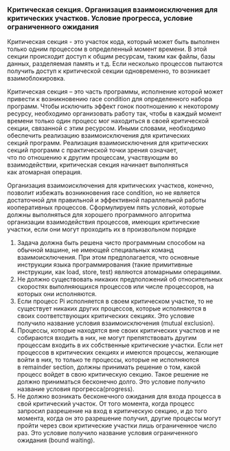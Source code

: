 ### Критическая секция. Организация взаимоисключения для критических участков. Условие прогресса, условие ограниченного ожидания
Критическая секция - это участок кода, который может быть выполнен только одним процессом в определенный момент времени. В этой секции происходит доступ к общим ресурсам, таким как файлы, базы данных, разделяемая память и т.д. Если несколько процессов пытаются получить доступ к критической секции одновременно, то возникает взаимоблокировка.

Критическая секция – это часть программы, исполнение которой может привести к возникновению race condition для определенного набора программ. Чтобы исключить эффект гонок поотношению к некоторому ресурсу, необходимо организовать работу так, чтобы в каждый момент времени только один процесс мог находиться в своей критической секции, связанной с этим ресурсом. Иными словами, необходимо обеспечить реализацию взаимоисключения для критических секций программ. Реализация взаимоисключения для критических секций программ с практической точки зрения означает, что по отношению к другим процессам, участвующим во взаимодействии, критическая секция начинает выполняться как атомарная операция.

Организация взаимоисключения для критических участков, конечно, позволит избежать возникновения race condition, но не является достаточной для правильной и эффективной параллельной работы кооперативных процессов. Сформулируем пять условий, которые должны выполняться для хорошего программного алгоритма организации взаимодействия процессов, имеющих критические участки, если они могут проходить их в произвольном порядке

1. Задача должна быть решена чисто программным способом на обычной машине, не имеющей специальных команд взаимоисключения. При этом предполагается, что основные инструкции языка программирования (такие примитивные инструкции, как load, store, test) являются атомарными операциями.
2. Не должно существовать никаких предположений об относительных скоростях выполняющихся процессов или числе процессоров, на которых они исполняются.
3. Если процесс Pi исполняется в своем критическом участке, то не существует никаких других процессов, которые исполняются в своих соответствующих критических секциях. Это условие получило название условия взаимоисключения (mutual exclusion).
4. Процессы, которые находятся вне своих критических участков и не собираются входить в них, не могут препятствовать другим процессам входить в их собственные критические участки. Если нет процессов в критических секциях и имеются процессы, желающие войти в них, то только те процессы, которые не исполняются в remainder section, должны принимать решение о том, какой процесс войдет в свою критическую секцию. Такое решение не должно приниматься бесконечно долго. Это условие получило название условия прогресса(progress).
5. Hе должно возникать бесконечного ожидания для входа процесса в свой критический участок. От того момента, когда процесс запросил разрешение на вход в критическую секцию, и до того момента, когда он это разрешение получил, другие процессы могут пройти через свои критические участки лишь ограниченное число раз. Это условие получило название условия ограниченного ожидания (bound waiting).